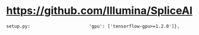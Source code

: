 # https://github.com/Illumina/SpliceAI

```console
setup.py:                      'gpu': ['tensorflow-gpu>=1.2.0']},

```
